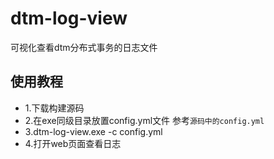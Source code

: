 # dtm-log-view


可视化查看dtm分布式事务的日志文件  

## 使用教程

- 1.下载构建源码
- 2.在exe同级目录放置config.yml文件 参考`源码中的config.yml`
- 3.dtm-log-view.exe -c config.yml
- 4.打开web页面查看日志
